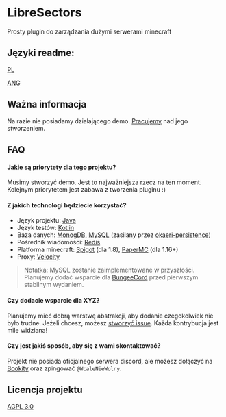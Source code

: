 # LibreSectors
Prosty plugin do zarządzania dużymi serwerami minecraft


## Języki readme:
[PL](https://github.com/WcaleNieWolny/LibreSectors/README_PL.md)

[ANG](https://github.com/WcaleNieWolny/LibreSectors/README.md)

## Ważna informacja

Na razie nie posiadamy działającego demo. [Pracujemy]((https://github.com/WcaleNieWolny/LibreSectors/graphs/contributors)) nad jego stworzeniem.


## FAQ

#### Jakie są priorytety dla tego projektu?

Musimy stworzyć demo. Jest to najważniejsza rzecz na ten moment. Kolejnym priorytetem jest zabawa z tworzenia pluginu :)

#### Z jakich technologi będziecie korzystać?

* Język projektu: [Java](https://www.java.com/en/)
* Język testów: [Kotlin](https://kotlinlang.org/)
* Baza danych: [MonogDB](https://www.mongodb.com/), [MySQL](https://www.mysql.com/) (zasilany przez [okaeri-persistence](https://github.com/OkaeriPoland/okaeri-persistence))
* Pośrednik wiadomości: [Redis](https://redis.io/)
* Platforma minecraft: [Spigot](https://www.spigotmc.org/) (dla 1.8), [PaperMC](https://papermc.io/) (dla 1.16+)
* Proxy: [Velocity](https://velocitypowered.com/)

> Notatka: MySQL zostanie zaimplementowane w przyszłości. Planujemy dodać wsparcie dla [BungeeCord](https://www.spigotmc.org/wiki/bungeecord/) przed pierwszym stabilnym wydaniem.

#### Czy dodacie wsparcie dla XYZ?

Planujemy mieć dobrą warstwę abstrakcji, aby dodanie czegokolwiek nie było trudne. Jeżeli chcesz, możesz [stworzyć issue](https://github.com/WcaleNieWolny/LibreSectors/issues). Każda kontrybucja jest mile widziana!

#### Czy jest jakiś sposób, aby się z wami skontaktować?

Projekt nie posiada oficjalnego serwera discord, ale możesz dołączyć na [Bookity](https://discord.gg/CYvyq3u) oraz zpingować `@WcaleNieWolny`.



## Licencja projektu

[AGPL 3.0](https://choosealicense.com/licenses/agpl-3.0/#)

